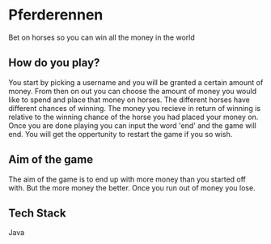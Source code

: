 # Pferderennen
Bet on horses so you can win all the money in the world

## How do you play?
You start by picking a username and you will be granted a certain amount of money. From then on out you can choose the amount of money you would like to spend and place that money on horses. The different horses have different chances of winning. The money you recieve in return of winning is relative to the winning chance of the horse you had placed your money on. Once you are done playing you can input the word 'end' and the game will end. You will get the oppertunity to restart the game if you so wish.

## Aim of the game
The aim of the game is to end up with more money than you started off with. But the more money the better. Once you run out of money you lose.

## Tech Stack
Java
